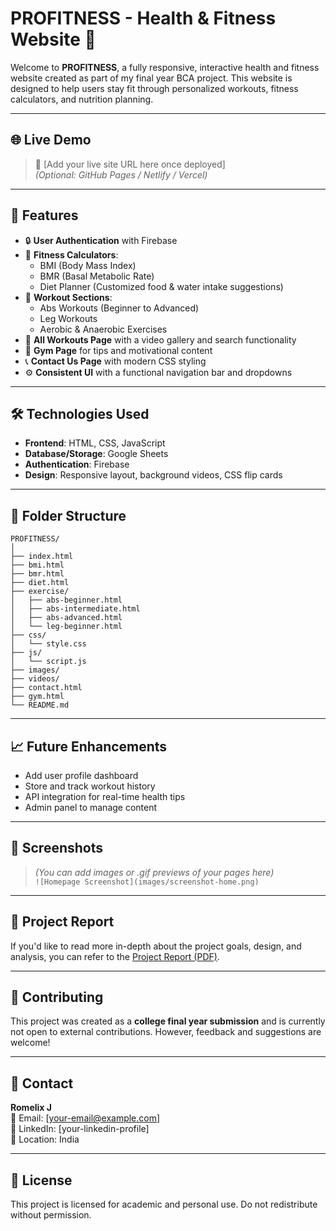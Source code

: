 
# PROFITNESS - Health & Fitness Website 💪

Welcome to **PROFITNESS**, a fully responsive, interactive health and fitness website created as part of my final year BCA project. This website is designed to help users stay fit through personalized workouts, fitness calculators, and nutrition planning.

---

## 🌐 Live Demo

> 🔗 [Add your live site URL here once deployed]  
> *(Optional: GitHub Pages / Netlify / Vercel)*

---

## 📌 Features

- 🔒 **User Authentication** with Firebase
- 🧮 **Fitness Calculators**:
  - BMI (Body Mass Index)
  - BMR (Basal Metabolic Rate)
  - Diet Planner (Customized food & water intake suggestions)
- 🎥 **Workout Sections**:
  - Abs Workouts (Beginner to Advanced)
  - Leg Workouts
  - Aerobic & Anaerobic Exercises
- 🧠 **All Workouts Page** with a video gallery and search functionality
- 📍 **Gym Page** for tips and motivational content
- 📞 **Contact Us Page** with modern CSS styling
- ⚙️ **Consistent UI** with a functional navigation bar and dropdowns

---

## 🛠️ Technologies Used

- **Frontend**: HTML, CSS, JavaScript
- **Database/Storage**: Google Sheets
- **Authentication**: Firebase
- **Design**: Responsive layout, background videos, CSS flip cards

---

## 📂 Folder Structure

```plaintext
PROFITNESS/
│
├── index.html
├── bmi.html
├── bmr.html
├── diet.html
├── exercise/
│   ├── abs-beginner.html
│   ├── abs-intermediate.html
│   ├── abs-advanced.html
│   └── leg-beginner.html
├── css/
│   └── style.css
├── js/
│   └── script.js
├── images/
├── videos/
├── contact.html
├── gym.html
└── README.md
```

---

## 📈 Future Enhancements

- Add user profile dashboard
- Store and track workout history
- API integration for real-time health tips
- Admin panel to manage content

---

## 📸 Screenshots

> *(You can add images or .gif previews of your pages here)*  
> `![Homepage Screenshot](images/screenshot-home.png)`

---

## 📑 Project Report

If you'd like to read more in-depth about the project goals, design, and analysis, you can refer to the [Project Report (PDF)](link-to-report.pdf).

---

## 🤝 Contributing

This project was created as a **college final year submission** and is currently not open to external contributions. However, feedback and suggestions are welcome!

---

## 📧 Contact

**Romelix J**  
📩 Email: [your-email@example.com]  
🔗 LinkedIn: [your-linkedin-profile]  
📍 Location: India

---

## 📝 License

This project is licensed for academic and personal use. Do not redistribute without permission.
